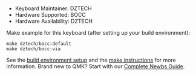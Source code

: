 #
* Keyboard Maintainer: DZTECH
* Hardware Supported: BOCC
* Hardware Availability: DZTECH

Make example for this keyboard (after setting up your build environment):

    make dztech/bocc:default
    make dztech/bocc:via

See the [build environment setup](https://docs.qmk.fm/#/getting_started_build_tools) and the [make instructions](https://docs.qmk.fm/#/getting_started_make_guide) for more information. Brand new to QMK? Start with our [Complete Newbs Guide](https://docs.qmk.fm/#/newbs).
